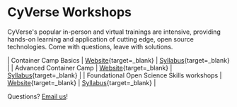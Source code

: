 # CyVerse Workshops

CyVerse's popular in-person and virtual trainings are intensive, providing hands-on learning and application of cutting edge, open source technologies. Come with questions, leave with solutions.

| Container Camp Basics | [Website](https://cyverse.org/cc){target=_blank} | [Syllabus](https://cyverse-learning-materials.github.io/container-camp/getting_started/schedule/#basics){target=_blank} |
| Advanced Container Camp | [Website](https://cyverse.org/cc){target=_blank} | [Syllabus](https://cyverse-learning-materials.github.io/container-camp/getting_started/schedule/#advanced){target=_blank} |
| Foundational Open Science Skills workshops | [Website](https://cyverse.org/foss){target=_blank} | [Syllabus](https://cyverse.org/foss#schedule){target=_blank} |


Questions? [Email us](mailto:info@cyverse.org)!
